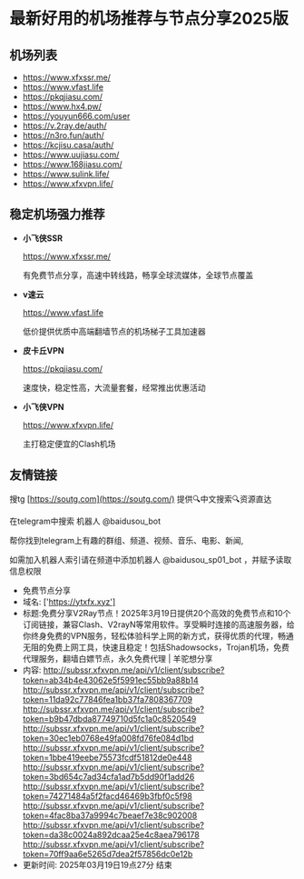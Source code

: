# 最新好用的机场推荐与节点分享2025版

## 机场列表
* https://www.xfxssr.me/
* https://www.vfast.life
* https://pkqjiasu.com/
* https://www.hx4.pw/ 
* https://youyun666.com/user
* https://v.2ray.de/auth/
* https://n3ro.fun/auth/
* https://kcjisu.casa/auth/
* https://www.uujiasu.com/
* https://www.168jiasu.com/
* https://www.sulink.life/
* https://www.xfxvpn.life/

## 稳定机场强力推荐

+ **小飞侠SSR**
  
   https://www.xfxssr.me/
   
   有免费节点分享，高速中转线路，畅享全球流媒体，全球节点覆盖
   
+ **v速云**
  
   https://www.vfast.life
   
   低价提供优质中高端翻墙节点的机场梯子工具加速器
   
+ **皮卡丘VPN**
  
   https://pkqjiasu.com/
   
   速度快，稳定性高，大流量套餐，经常推出优惠活动
   
+ **小飞侠VPN**
  
   https://www.xfxvpn.life/
   
   主打稳定便宜的Clash机场

## 友情链接

搜tg [https://soutg.com](https://soutg.com/) 提供🔍中文搜索🔍资源直达

在telegram中搜索 机器人 @baidusou_bot

帮你找到telegram上有趣的群组、频道、视频、音乐、电影、新闻,

如需加入机器人索引请在频道中添加机器人 @baidusou_sp01_bot ，并赋予读取信息权限

- 免费节点分享 
- 域名: ['https://ytxfx.xyz'] 
- 标题:免费分享V2Ray节点！2025年3月19日提供20个高效的免费节点和10个订阅链接，兼容Clash、V2rayN等常用软件。享受瞬时连接的高速服务器，给你终身免费的VPN服务，轻松体验科学上网的新方式，获得优质的代理，畅通无阻的免费上网工具，快速且稳定！包括Shadowsocks，Trojan机场，免费代理服务，翻墙白嫖节点，永久免费代理  |  羊驼想分享 
- 内容: 
http://subssr.xfxvpn.me/api/v1/client/subscribe?token=ab34b4e43062e5f5991ec55bb9a88b14
http://subssr.xfxvpn.me/api/v1/client/subscribe?token=11da92c77846fea1bb37fa7808367709
http://subssr.xfxvpn.me/api/v1/client/subscribe?token=b9b47dbda87749710d5fc1a0c8520549
http://subssr.xfxvpn.me/api/v1/client/subscribe?token=30ec1eb0768e49fa008fd76fe084d1bd
http://subssr.xfxvpn.me/api/v1/client/subscribe?token=1bbe419eebe75573fcdf51812de0e448
http://subssr.xfxvpn.me/api/v1/client/subscribe?token=3bd654c7ad34cfa1ad7b5dd90f1add26
http://subssr.xfxvpn.me/api/v1/client/subscribe?token=74271484a5f2facd46469b3fbf0c5f98
http://subssr.xfxvpn.me/api/v1/client/subscribe?token=4fac8ba37a9994c7beaef7e38c902008
http://subssr.xfxvpn.me/api/v1/client/subscribe?token=da38c0024a892dcaa25e4c8aea796178
http://subssr.xfxvpn.me/api/v1/client/subscribe?token=70ff9aa6e5265d7dea2f57856dc0e12b 
- 更新时间: 2025年03月19日19点27分 
结束
